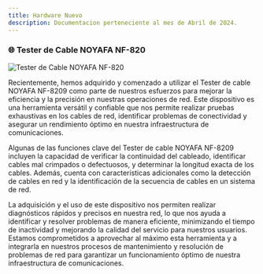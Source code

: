 ```yaml
---
title: Hardware Nuevo
description: Documentacion perteneciente al mes de Abril de 2024.
---
```

### 🌐 Tester de Cable NOYAFA NF-820 

![Tester de Cable NOYAFA NF-820](https://ucadocs.eloychavez.dev/public/Abril/Tester_NF-8209.jpg "Tester de Cable NOYAFA NF-820")

Recientemente, hemos adquirido y comenzado a utilizar el Tester de cable NOYAFA NF-8209 como parte de nuestros esfuerzos para mejorar la eficiencia y la precisión en nuestras operaciones de red. Este dispositivo es una herramienta versátil y confiable que nos permite realizar pruebas exhaustivas en los cables de red, identificar problemas de conectividad y asegurar un rendimiento óptimo en nuestra infraestructura de comunicaciones.

Algunas de las funciones clave del Tester de cable NOYAFA NF-8209 incluyen la capacidad de verificar la continuidad del cableado, identificar cables mal crimpados o defectuosos, y determinar la longitud exacta de los cables. Además, cuenta con características adicionales como la detección de cables en red y la identificación de la secuencia de cables en un sistema de red.

La adquisición y el uso de este dispositivo nos permiten realizar diagnósticos rápidos y precisos en nuestra red, lo que nos ayuda a identificar y resolver problemas de manera eficiente, minimizando el tiempo de inactividad y mejorando la calidad del servicio para nuestros usuarios. Estamos comprometidos a aprovechar al máximo esta herramienta y a integrarla en nuestros procesos de mantenimiento y resolución de problemas de red para garantizar un funcionamiento óptimo de nuestra infraestructura de comunicaciones.

